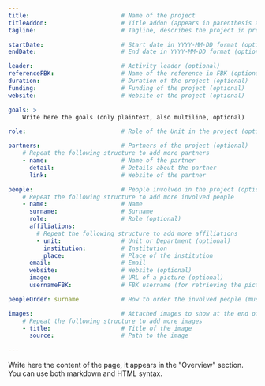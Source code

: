 ```yaml
---
title:                          # Name of the project
titleAddon:                     # Title addon (appears in parenthesis after the name in projects' list, optional)
tagline:                        # Tagline, describes the project in projects' list

startDate:                      # Start date in YYYY-MM-DD format (optional)
endDate:                        # End date in YYYY-MM-DD format (optional)

leader:                         # Activity leader (optional)
referenceFBK:                   # Name of the reference in FBK (optional)
duration:                       # Duration of the project (optional)
funding:                        # Funding of the project (optional)
website:                        # Website of the project (optional)

goals: >
    Write here the goals (only plaintext, also multiline, optional)

role:                           # Role of the Unit in the project (optional)

partners:                       # Partners of the project (optional)
    # Repeat the following structure to add more partners
    - name:                     # Name of the partner
      detail:                   # Details about the partner
      link:                     # Website of the partner

people:                         # People involved in the project (optional)
    # Repeat the following structure to add more involved people
    - name:                     # Name
      surname:                  # Surname
      role:                     # Role (optional)
      affiliations:
        # Repeat the following structure to add more affiliations
        - unit:                 # Unit or Department (optional)
          institution:          # Institution
          place:                # Place of the institution
      email:                    # Email
      website:                  # Website (optional)
      image:                    # URL of a picture (optional)
      usernameFBK:              # FBK username (for retrieving the picture, optional)

peopleOrder: surname            # How to order the involved people (must be one of the fields belonging to the "people" structure)

images:                         # Attached images to show at the end of the page (optional)
    # Repeat the following structure to add more images
    - title:                    # Title of the image
      source:                   # Path to the image

---
```


Write here the content of the page, it appears in the "Overview" section. You can use both markdown and HTML syntax.